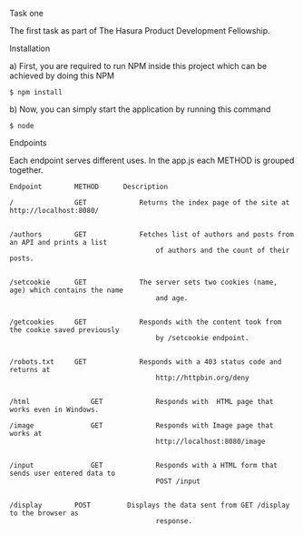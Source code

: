 Task one

The first task as part of The Hasura Product Development Fellowship.

Installation

a) First, you are required to run NPM inside this project which can be achieved by doing this NPM

    $ npm install

b) Now, you can simply start the application by running this command 

    $ node

Endpoints

Each endpoint serves different uses. In the app.js each METHOD is grouped together.

    Endpoint  	    METHOD	    Description

    /	            GET             Returns the index page of the site at http://localhost:8080/
    

    /authors	    GET	            Fetches list of authors and posts from an API and prints a list
                                        of authors and the count of their posts.
                                

    /setcookie	    GET	            The server sets two cookies (name, age) which contains the name
                                        and age.
                                

    /getcookies	    GET	            Responds with the content took from the cookie saved previously
                                        by /setcookie endpoint.
                                

    /robots.txt	    GET	            Responds with a 403 status code and returns at 
                                        http://httpbin.org/deny
                                

    /html	            GET	            Responds with  HTML page that works even in Windows.

    /image	            GET	            Responds with Image page that works at 
                                        http://localhost:8080/image
                                

    /input	            GET	            Responds with a HTML form that sends user entered data to 
                                        POST /input
                                

    /display	    POST	     Displays the data sent from GET /display to the browser as 
                                        response.
